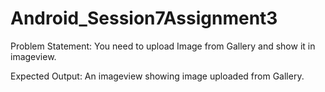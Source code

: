 # Android_Session7Assignment3

Problem Statement:
You need to upload Image from Gallery and show it in imageview.

Expected Output:
An imageview showing image uploaded from Gallery.


